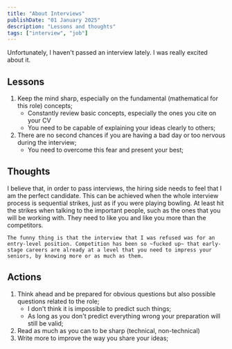 ```yaml
---
title: "About Interviews"
publishDate: "01 January 2025"
description: "Lessons and thoughts"
tags: ["interview", "job"]
---
```


Unfortunately, I haven't passed an interview lately. I was really excited about it. 

## Lessons

1. Keep the mind sharp, especially on the fundamental (mathematical for this role) concepts;
    - Constantly review basic concepts, especially the ones you cite on your CV
    - You need to be capable of explaining your ideas clearly to others;
2. There are no second chances if you are having a bad day or too nervous during the interview;
    - You need to overcome this fear and present your best;

## Thoughts

I believe that, in order to pass interviews, the hiring side needs to feel that I am the perfect candidate. This can be achieved when the whole interview process is sequential strikes, just as if you were playing bowling. At least hit the strikes when talking to the important people, such as the ones that you will be working with. They need to like you and like you more than the competitors.

```The funny thing is that the interview that I was refused was for an entry-level position. Competition has been so ~fucked up~ that early-stage careers are already at a level that you need to impress your seniors, by knowing more or as much as them.```

## Actions

1. Think ahead and be prepared for obvious questions but also possible questions related to the role;
    - I don't think it is impossible to predict such things;
    - As long as you don't predict everything wrong your preparation will still be valid;
2. Read as much as you can to be sharp (technical, non-technical)
3. Write more to improve the way you share your ideas;
